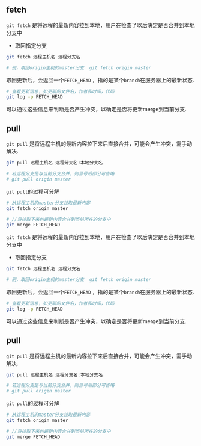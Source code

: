 ## fetch

`git fetch` 是将远程的最新内容拉到本地，用户在检查了以后决定是否合并到本地分支中

- 取回指定分支

```sh
git fetch 远程主机名 远程分支名

# 例，取回origin主机的master分支  git fetch origin master 
```
取回更新后，会返回一个`FETCH_HEAD` ，指的是某个`branch`在服务器上的最新状态.

```sh
# 查看更新信息，如更新的文件名，作者和时间，代码
git log -p FETCH_HEAD
```

可以通过这些信息来判断是否产生冲突，以确定是否将更新merge到当前分支.

## pull

`git pull` 是将远程主机的最新内容拉下来后直接合并，可能会产生冲突，需手动解决.

```sh
git pull 远程主机名 远程分支名:本地分支名

# 若远程分支是与当前分支合并，则冒号后部分可省略
# git pull origin master
```

`git pull`的过程可分解

```sh
# 从远程主机的master分支拉取最新内容 
git fetch origin master

# //将拉取下来的最新内容合并到当前所在的分支中
git merge FETCH_HEAD 
```

`git fetch` 是将远程的最新内容拉到本地，用户在检查了以后决定是否合并到本地分支中

- 取回指定分支

```sh
git fetch 远程主机名 远程分支名

# 例，取回origin主机的master分支  git fetch origin master 
```
取回更新后，会返回一个`FETCH_HEAD` ，指的是某个`branch`在服务器上的最新状态.

```sh
# 查看更新信息，如更新的文件名，作者和时间，代码
git log -p FETCH_HEAD
```

可以通过这些信息来判断是否产生冲突，以确定是否将更新merge到当前分支.

## pull

`git pull` 是将远程主机的最新内容拉下来后直接合并，可能会产生冲突，需手动解决.

```sh
git pull 远程主机名 远程分支名:本地分支名

# 若远程分支是与当前分支合并，则冒号后部分可省略
# git pull origin master
```

`git pull`的过程可分解

```sh
# 从远程主机的master分支拉取最新内容 
git fetch origin master

# //将拉取下来的最新内容合并到当前所在的分支中
git merge FETCH_HEAD 
```
